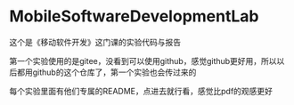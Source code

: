 # MobileSoftwareDevelopmentLab
这个是《移动软件开发》这门课的实验代码与报告

第一个实验使用的是gitee，没看到可以使用github，感觉github更好用，所以以后都用github的这个仓库了，第一个实验也会传过来的

每个实验里面有他们专属的README，点进去就行看，感觉比pdf的观感更好
